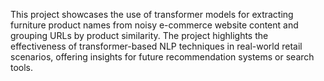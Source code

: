 This project showcases the use of transformer models for extracting furniture product names from noisy e-commerce website content and grouping URLs by product similarity. 
The project highlights the effectiveness of transformer-based NLP techniques in real-world retail scenarios, offering insights for future recommendation systems or search tools.
